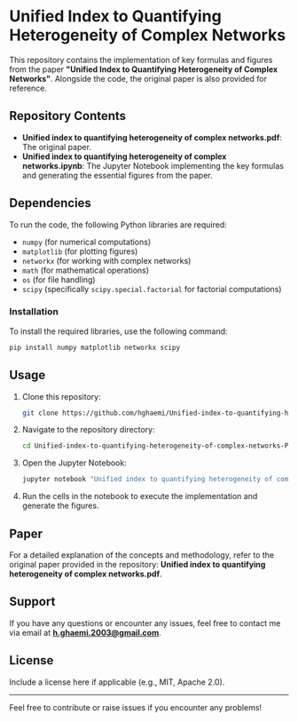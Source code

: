 # Unified Index to Quantifying Heterogeneity of Complex Networks

This repository contains the implementation of key formulas and figures from the paper **"Unified Index to Quantifying Heterogeneity of Complex Networks"**. Alongside the code, the original paper is also provided for reference.

## Repository Contents

- **Unified index to quantifying heterogeneity of complex networks.pdf**: The original paper.
- **Unified index to quantifying heterogeneity of complex networks.ipynb**: The Jupyter Notebook implementing the key formulas and generating the essential figures from the paper.

## Dependencies

To run the code, the following Python libraries are required:

- `numpy` (for numerical computations)
- `matplotlib` (for plotting figures)
- `networkx` (for working with complex networks)
- `math` (for mathematical operations)
- `os` (for file handling)
- `scipy` (specifically `scipy.special.factorial` for factorial computations)

### Installation

To install the required libraries, use the following command:

```bash
pip install numpy matplotlib networkx scipy
```

## Usage

1. Clone this repository:

   ```bash
   git clone https://github.com/hghaemi/Unified-index-to-quantifying-heterogeneity-of-complex-networks-Paper.git
   ```

2. Navigate to the repository directory:

   ```bash
   cd Unified-index-to-quantifying-heterogeneity-of-complex-networks-Paper
   ```

3. Open the Jupyter Notebook:

   ```bash
   jupyter notebook "Unified index to quantifying heterogeneity of complex networks.ipynb"
   ```

4. Run the cells in the notebook to execute the implementation and generate the figures.

## Paper

For a detailed explanation of the concepts and methodology, refer to the original paper provided in the repository: **Unified index to quantifying heterogeneity of complex networks.pdf**.

## Support

If you have any questions or encounter any issues, feel free to contact me via email at **h.ghaemi.2003@gmail.com**.

## License

Include a license here if applicable (e.g., MIT, Apache 2.0).

---

Feel free to contribute or raise issues if you encounter any problems!
